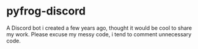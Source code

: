 # pyfrog-discord
A Discord bot i created a few years ago, thought it would be cool to share my work. Please excuse my messy code, i tend to comment unnecessary code.
